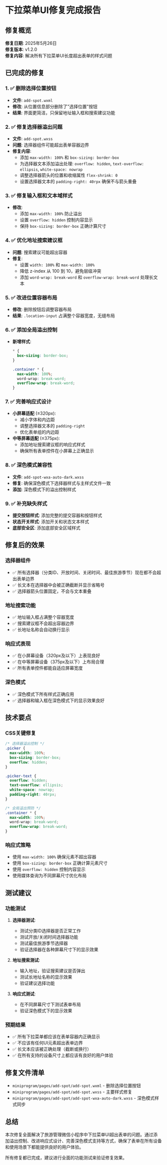 # 下拉菜单UI修复完成报告

## 修复概览
**修复日期**: 2025年5月26日  
**修复版本**: v1.2.0  
**修复内容**: 解决所有下拉菜单UI长度超出表单的样式问题

## 已完成的修复

### 1. ✅ 删除选择位置按钮
- **文件**: `add-spot.wxml`
- **修改**: 从位置信息部分删除了"选择位置"按钮
- **结果**: 界面更简洁，只保留地址输入框和搜索建议功能

### 2. ✅ 修复选择器溢出问题
- **文件**: `add-spot.wxss`
- **问题**: 选择器组件可能超出表单容器边界
- **修复内容**:
  - 添加 `max-width: 100%` 和 `box-sizing: border-box`
  - 为选择器文本添加溢出处理: `overflow: hidden`, `text-overflow: ellipsis`, `white-space: nowrap`
  - 调整选择器箭头的位置和收缩属性 `flex-shrink: 0`
  - 设置选择器文本的 `padding-right: 40rpx` 确保不与箭头重叠

### 3. ✅ 修复输入框和文本域样式
- **修改**: 
  - 添加 `max-width: 100%` 防止溢出
  - 设置 `overflow: hidden` 控制内容显示
  - 保持 `box-sizing: border-box` 正确计算尺寸

### 4. ✅ 优化地址搜索建议框
- **问题**: 搜索建议可能超出容器
- **修复**:
  - 设置 `width: 100%` 和 `max-width: 100%`
  - 降低 z-index 从 100 到 10，避免层级冲突
  - 添加 `word-wrap: break-word` 和 `overflow-wrap: break-word` 处理长文本

### 5. ✅ 改进位置容器布局
- **修改**: 删除按钮后调整容器布局
- **结果**: `.location-input` 占满整个容器宽度，无缝布局

### 6. ✅ 添加全局溢出控制
- **新增样式**:
  ```css
  * {
    box-sizing: border-box;
  }
  
  .container * {
    max-width: 100%;
    word-wrap: break-word;
    overflow-wrap: break-word;
  }
  ```

### 7. ✅ 完善响应式设计
- **小屏幕适配** (≤320px):
  - 减小字体和内边距
  - 调整选择器文本的 `padding-right`
  - 优化表单组的内边距
- **中等屏幕适配** (≤375px):
  - 添加地址搜索建议框的响应式样式
  - 确保所有表单控件在小屏幕上正确显示

### 8. ✅ 深色模式兼容性
- **文件**: `add-spot-wxa-auto-dark.wxss`
- **修复**: 确保深色模式下选择器样式与主样式文件一致
- **添加**: 深色模式下的溢出控制样式

### 9. ✅ 补充缺失样式
- **提交按钮样式**: 添加完整的提交容器和按钮样式
- **状态开关样式**: 添加开关和状态文本样式
- **底部安全区**: 添加底部安全区域样式

## 修复后的效果

### 选择器组件
- ✅ 所有选择器（分类ID、开放时间、关闭时间、最佳旅游季节）现在都不会超出表单边界
- ✅ 长文本在选择器中会被正确截断并显示省略号
- ✅ 选择器箭头位置固定，不会与文本重叠

### 地址搜索功能
- ✅ 地址输入框占满整个容器宽度
- ✅ 搜索建议框不会超出容器边界
- ✅ 长地址名称会自动换行显示

### 响应式表现
- ✅ 在小屏幕设备（320px及以下）上表现良好
- ✅ 在中等屏幕设备（375px及以下）上布局合理
- ✅ 所有表单控件都能自适应屏幕宽度

### 深色模式
- ✅ 深色模式下所有样式正确应用
- ✅ 选择器和输入框在深色模式下的显示效果良好

## 技术要点

### CSS关键修复
```css
/* 选择器溢出控制 */
.picker {
  max-width: 100%;
  box-sizing: border-box;
  overflow: hidden;
}

.picker-text {
  overflow: hidden;
  text-overflow: ellipsis;
  white-space: nowrap;
  padding-right: 40rpx;
}

/* 全局溢出预防 */
.container * {
  max-width: 100%;
  word-wrap: break-word;
  overflow-wrap: break-word;
}
```

### 响应式策略
- 使用 `max-width: 100%` 确保元素不超出容器
- 使用 `box-sizing: border-box` 正确计算元素尺寸
- 使用 `overflow: hidden` 控制内容显示
- 使用媒体查询为不同屏幕尺寸优化布局

## 测试建议

### 功能测试
1. **选择器测试**:
   - 测试分类ID选择器是否正常工作
   - 测试开放/关闭时间选择器功能
   - 测试最佳旅游季节选择器
   - 验证选择器在各种屏幕尺寸下的显示效果

2. **地址搜索测试**:
   - 输入地址，验证搜索建议是否弹出
   - 测试长地址名称的显示效果
   - 验证建议选择功能

3. **响应式测试**:
   - 在不同屏幕尺寸下测试表单布局
   - 验证深色模式下的显示效果

### 预期结果
- ✅ 所有下拉菜单都应该在表单容器内正确显示
- ✅ 不应该有任何UI元素超出表单边界
- ✅ 长文本应该被正确处理（截断或换行）
- ✅ 在所有支持的设备尺寸上都应该有良好的用户体验

## 修复文件清单
- `miniprogram/pages/add-spot/add-spot.wxml` - 删除选择位置按钮
- `miniprogram/pages/add-spot/add-spot.wxss` - 主要样式修复
- `miniprogram/pages/add-spot/add-spot-wxa-auto-dark.wxss` - 深色模式样式同步

## 总结
本次修复全面解决了旅游管理微信小程序中下拉菜单UI超出表单的问题。通过添加溢出控制、改进响应式设计、完善深色模式支持等方式，确保了表单在所有设备和使用场景下都能提供良好的用户体验。

所有修复都已完成，建议进行全面的功能测试来验证修复效果。
